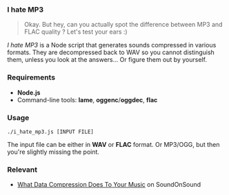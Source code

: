 ### I hate MP3

> Okay. But hey, can you actually spot the difference between MP3 and FLAC quality ? Let's test your ears :)

*I hate MP3* is a Node script that generates sounds compressed in various formats. They are decompressed back to WAV so you cannot distinguish them, unless you look at the answers... Or figure them out by yourself.

### Requirements

* **Node.js**
* Command-line tools: **lame**, **oggenc**/**oggdec**, **flac**

### Usage

```
./i_hate_mp3.js [INPUT FILE]
```

The input file can be either in **WAV** or **FLAC** format. Or MP3/OGG, but then you're slightly missing the point.

### Relevant

* [What Data Compression Does To Your Music](http://www.soundonsound.com/sos/apr12/articles/lost-in-translation.htm) on SoundOnSound
